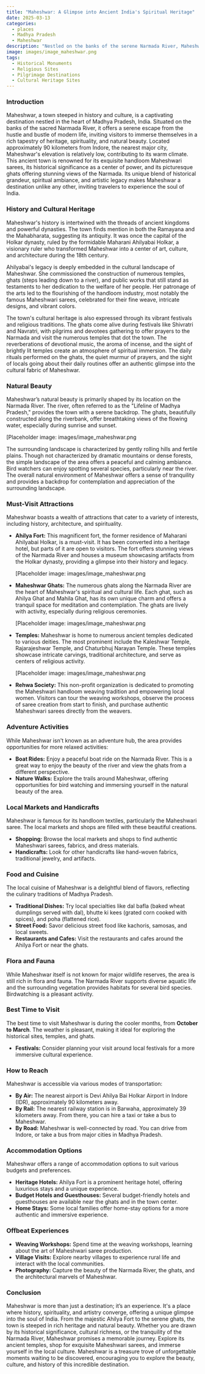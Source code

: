 ```yaml
---
title: "Maheshwar: A Glimpse into Ancient India's Spiritual Heritage"
date: 2025-03-13
categories:
  - places
  - Madhya Pradesh
  - Maheshwar
description: "Nestled on the banks of the serene Narmada River, Maheshwar is a town steeped in history and spirituality. Renowned for its ancient ghats and the Ghata Mandir dedicated to Goddess Shiva, it offers a glimpse into India's rich cultural heritage. The town is also closely associated with the celebrated Sanskrit poet Kalidas. Explore the Kala Bhairav Temple and immerse yourself in the mystical atmosphere of this sacred destination."
image: images/image_maheshwar.png
tags: 
  - Historical Monuments
  - Religious Sites
  - Pilgrimage Destinations
  - Cultural Heritage Sites
---
```



### **Introduction**

Maheshwar, a town steeped in history and culture, is a captivating destination nestled in the heart of Madhya Pradesh, India. Situated on the banks of the sacred Narmada River, it offers a serene escape from the hustle and bustle of modern life, inviting visitors to immerse themselves in a rich tapestry of heritage, spirituality, and natural beauty. Located approximately 90 kilometers from Indore, the nearest major city, Maheshwar's elevation is relatively low, contributing to its warm climate. This ancient town is renowned for its exquisite handloom Maheshwari sarees, its historical significance as a center of power, and its picturesque ghats offering stunning views of the Narmada. Its unique blend of historical grandeur, spiritual ambiance, and artistic legacy makes Maheshwar a destination unlike any other, inviting travelers to experience the soul of India.

### **History and Cultural Heritage**

Maheshwar's history is intertwined with the threads of ancient kingdoms and powerful dynasties. The town finds mention in both the Ramayana and the Mahabharata, suggesting its antiquity. It was once the capital of the Holkar dynasty, ruled by the formidable Maharani Ahilyabai Holkar, a visionary ruler who transformed Maheshwar into a center of art, culture, and architecture during the 18th century.

Ahilyabai's legacy is deeply embedded in the cultural landscape of Maheshwar. She commissioned the construction of numerous temples, ghats (steps leading down to a river), and public works that still stand as testaments to her dedication to the welfare of her people. Her patronage of the arts led to the flourishing of the handloom industry, most notably the famous Maheshwari sarees, celebrated for their fine weave, intricate designs, and vibrant colors.

The town's cultural heritage is also expressed through its vibrant festivals and religious traditions. The ghats come alive during festivals like Shivratri and Navratri, with pilgrims and devotees gathering to offer prayers to the Narmada and visit the numerous temples that dot the town. The reverberations of devotional music, the aroma of incense, and the sight of brightly lit temples create an atmosphere of spiritual immersion. The daily rituals performed on the ghats, the quiet murmur of prayers, and the sight of locals going about their daily routines offer an authentic glimpse into the cultural fabric of Maheshwar.

### **Natural Beauty**

Maheshwar’s natural beauty is primarily shaped by its location on the Narmada River. The river, often referred to as the "Lifeline of Madhya Pradesh," provides the town with a serene backdrop. The ghats, beautifully constructed along the riverbank, offer breathtaking views of the flowing water, especially during sunrise and sunset.

[Placeholder image: images/image_maheshwar.png

The surrounding landscape is characterized by gently rolling hills and fertile plains. Though not characterized by dramatic mountains or dense forests, the simple landscape of the area offers a peaceful and calming ambiance. Bird watchers can enjoy spotting several species, particularly near the river. The overall natural environment of Maheshwar offers a sense of tranquility and provides a backdrop for contemplation and appreciation of the surrounding landscape.

### **Must-Visit Attractions**

Maheshwar boasts a wealth of attractions that cater to a variety of interests, including history, architecture, and spirituality.

*   **Ahilya Fort:** This magnificent fort, the former residence of Maharani Ahilyabai Holkar, is a must-visit. It has been converted into a heritage hotel, but parts of it are open to visitors. The fort offers stunning views of the Narmada River and houses a museum showcasing artifacts from the Holkar dynasty, providing a glimpse into their history and legacy.

    [Placeholder image: images/image_maheshwar.png

*   **Maheshwar Ghats:** The numerous ghats along the Narmada River are the heart of Maheshwar's spiritual and cultural life. Each ghat, such as Ahilya Ghat and Mahila Ghat, has its own unique charm and offers a tranquil space for meditation and contemplation. The ghats are lively with activity, especially during religious ceremonies.

    [Placeholder image: images/image_maheshwar.png

*   **Temples:** Maheshwar is home to numerous ancient temples dedicated to various deities. The most prominent include the Kaleshwar Temple, Rajarajeshwar Temple, and Chaturbhuj Narayan Temple. These temples showcase intricate carvings, traditional architecture, and serve as centers of religious activity.

    [Placeholder image: images/image_maheshwar.png

*   **Rehwa Society:** This non-profit organization is dedicated to promoting the Maheshwari handloom weaving tradition and empowering local women. Visitors can tour the weaving workshops, observe the process of saree creation from start to finish, and purchase authentic Maheshwari sarees directly from the weavers.

### **Adventure Activities**

While Maheshwar isn't known as an adventure hub, the area provides opportunities for more relaxed activities:

*   **Boat Rides:** Enjoy a peaceful boat ride on the Narmada River. This is a great way to enjoy the beauty of the river and view the ghats from a different perspective.
*   **Nature Walks:** Explore the trails around Maheshwar, offering opportunities for bird watching and immersing yourself in the natural beauty of the area.

### **Local Markets and Handicrafts**

Maheshwar is famous for its handloom textiles, particularly the Maheshwari saree. The local markets and shops are filled with these beautiful creations.

*   **Shopping:** Browse the local markets and shops to find authentic Maheshwari sarees, fabrics, and dress materials.
*   **Handicrafts:** Look for other handicrafts like hand-woven fabrics, traditional jewelry, and artifacts.

### **Food and Cuisine**

The local cuisine of Maheshwar is a delightful blend of flavors, reflecting the culinary traditions of Madhya Pradesh.

*   **Traditional Dishes:** Try local specialties like dal bafla (baked wheat dumplings served with dal), bhutte ki kees (grated corn cooked with spices), and poha (flattened rice).
*   **Street Food:** Savor delicious street food like kachoris, samosas, and local sweets.
*   **Restaurants and Cafes:** Visit the restaurants and cafes around the Ahilya Fort or near the ghats.

### **Flora and Fauna**

While Maheshwar itself is not known for major wildlife reserves, the area is still rich in flora and fauna. The Narmada River supports diverse aquatic life and the surrounding vegetation provides habitats for several bird species. Birdwatching is a pleasant activity.

### **Best Time to Visit**

The best time to visit Maheshwar is during the cooler months, from **October to March**. The weather is pleasant, making it ideal for exploring the historical sites, temples, and ghats.

*   **Festivals:** Consider planning your visit around local festivals for a more immersive cultural experience.

### **How to Reach**

Maheshwar is accessible via various modes of transportation:

*   **By Air:** The nearest airport is Devi Ahilya Bai Holkar Airport in Indore (IDR), approximately 90 kilometers away.
*   **By Rail:** The nearest railway station is in Barwaha, approximately 39 kilometers away. From there, you can hire a taxi or take a bus to Maheshwar.
*   **By Road:** Maheshwar is well-connected by road. You can drive from Indore, or take a bus from major cities in Madhya Pradesh.

### **Accommodation Options**

Maheshwar offers a range of accommodation options to suit various budgets and preferences.

*   **Heritage Hotels:** Ahilya Fort is a prominent heritage hotel, offering luxurious stays and a unique experience.
*   **Budget Hotels and Guesthouses:** Several budget-friendly hotels and guesthouses are available near the ghats and in the town center.
*   **Home Stays:** Some local families offer home-stay options for a more authentic and immersive experience.

### **Offbeat Experiences**

*   **Weaving Workshops:** Spend time at the weaving workshops, learning about the art of Maheshwari saree production.
*   **Village Visits:** Explore nearby villages to experience rural life and interact with the local communities.
*   **Photography:** Capture the beauty of the Narmada River, the ghats, and the architectural marvels of Maheshwar.

### **Conclusion**

Maheshwar is more than just a destination; it’s an experience. It's a place where history, spirituality, and artistry converge, offering a unique glimpse into the soul of India. From the majestic Ahilya Fort to the serene ghats, the town is steeped in rich heritage and natural beauty. Whether you are drawn by its historical significance, cultural richness, or the tranquility of the Narmada River, Maheshwar promises a memorable journey. Explore its ancient temples, shop for exquisite Maheshwari sarees, and immerse yourself in the local culture. Maheshwar is a treasure trove of unforgettable moments waiting to be discovered, encouraging you to explore the beauty, culture, and history of this incredible destination.


